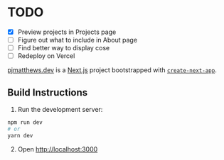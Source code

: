 # TODO

- [x] Preview projects in Projects page
- [ ] Figure out what to include in About page
- [ ] Find better way to display cose
- [ ] Redeploy on Vercel

[pjmatthews.dev](https://pjmatthews.dev/) is a [Next.js](https://nextjs.org/) project bootstrapped with [`create-next-app`](https://github.com/vercel/next.js/tree/canary/packages/create-next-app).

## Build Instructions

1. Run the development server:

```bash
npm run dev
# or
yarn dev
```

2. Open [http://localhost:3000](http://localhost:3000)
